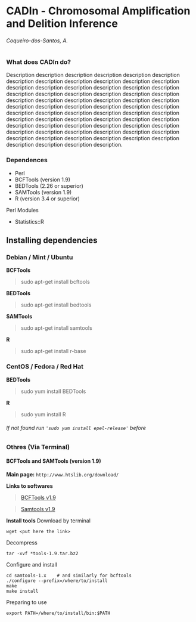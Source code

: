 # **CADIn** - Chromosomal Amplification and Delition Inference
###### *Coqueiro-dos-Santos, A.*
#
### What does CADIn do?
Description description description description description description description description description description description description description description description description description description description description description description description description description description description description description description description description description description description description description description description description description description description description description description description description description description description description description description description description description description description description description description description description description description description description description description.

### Dependences
- Perl
- BCFTools (version 1.9)
- BEDTools (2.26 or superior)
- SAMTools (version 1.9)
- R (version 3.4 or superior)

Perl Modules
- Statistics::R

## Installing dependencies

### Debian / Mint / Ubuntu
**BCFTools**
>sudo apt-get install bcftools

**BEDTools**
>sudo apt-get install bedtools

**SAMTools**
>sudo apt-get install samtools

**R**
>sudo apt-get install r-base

### CentOS / Fedora / Red Hat
**BEDTools**
>sudo yum install BEDTools

**R**
>sudo yum install R

###### *If not found run `'sudo yum install epel-release'` before*

### Othres (Via Terminal)
#### BCFTools and SAMTools (version 1.9)
**Main page:** `` http://www.htslib.org/download/ ``

**Links to softwares**
>[BCFTools v1.9](https://github.com/samtools/bcftools/releases/download/1.9/bcftools-1.9.tar.bz2)

>[Samtools v1.9](https://github.com/samtools/samtools/releases/download/1.9/samtools-1.9.tar.bz2)

**Install tools**
Download by terminal
```
wget <put here the link>
```
Decompress
```
tar -xvf *tools-1.9.tar.bz2
```
Configure and install
```
cd samtools-1.x    # and similarly for bcftools
./configure --prefix=/where/to/install
make
make install
```
Preparing to use
```
export PATH=/where/to/install/bin:$PATH
```


